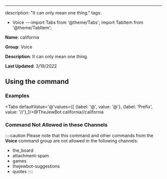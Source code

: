 ---
description: "It can only mean one thing."
tags:
  - Voice
---import Tabs from '@theme/Tabs';
import TabItem from '@theme/TabItem';

**Name**: california

**Group**: Voice

**Description**: It can only mean one thing.

**Last Updated**: 3/19/2022

## Using the command

### Examples
<Tabs defaultValue='@'values={[ {label: '@', value: '@'}, {label: 'Prefix', value: '//'},]}><TabItem value='@'>@TheJewBot california</TabItem><TabItem value='//'>//california</TabItem></Tabs>

### Command Not Allowed in these Channels
::::caution Please note that this command and other commands from the **Voice** command group are not allowed in the following channels:
- the_board
- attachment-spam
- games
- thejewbot-suggestions
- quotes
::::